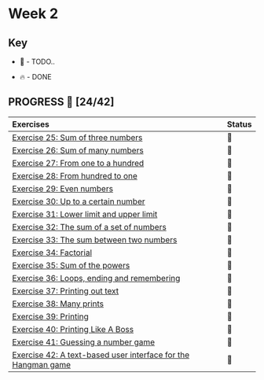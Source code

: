 # Week 2

## Key

* 🚧 - TODO..

* 🔥 - DONE

## PROGRESS 🚀 [24/42]

|  Exercises  |  Status    |
| :------------- | :------------- |
| [Exercise 25: Sum of three numbers](https://github.com/ragmha/oop-mooc/tree/master/challenges/Week2/Exercise25/)| 🚧 |
| [Exercise 26: Sum of many numbers](https://github.com/ragmha/oop-mooc/tree/master/challenges/Week2/Exercise26/)| 🚧 |
| [Exercise 27: From one to a hundred](https://github.com/ragmha/oop-mooc/tree/master/challenges/Week2/Exercise27/)| 🚧 |
| [Exercise 28: From hundred to one](https://github.com/ragmha/oop-mooc/tree/master/challenges/Week2/Exercise28/)| 🚧 |
| [Exercise 29: Even numbers](https://github.com/ragmha/oop-mooc/tree/master/challenges/Week2/Exercise29/)| 🚧 |
| [Exercise 30: Up to a certain number](https://github.com/ragmha/oop-mooc/tree/master/challenges/Week2/Exercise30/)| 🚧 |
| [Exercise 31: Lower limit and upper limit](https://github.com/ragmha/oop-mooc/tree/master/challenges/Week2/Exercise31/)| 🚧 |
| [Exercise 32: The sum of a set of numbers](https://github.com/ragmha/oop-mooc/tree/master/challenges/Week2/Exercise32/)| 🚧 |
| [Exercise 33: The sum between two numbers](https://github.com/ragmha/oop-mooc/tree/master/challenges/Week2/Exercise33/)| 🚧 |
| [Exercise 34: Factorial](https://github.com/ragmha/oop-mooc/tree/master/challenges/Week2/Exercise34/)| 🚧 |
| [Exercise 35: Sum of the powers](https://github.com/ragmha/oop-mooc/tree/master/challenges/Week2/Exercise35/)| 🚧 |
| [Exercise 36: Loops, ending and remembering](https://github.com/ragmha/oop-mooc/tree/master/challenges/Week2/Exercise36/)| 🚧 |
| [Exercise 37: Printing out text](https://github.com/ragmha/oop-mooc/tree/master/challenges/Week2/Exercise37/)| 🚧 |
| [Exercise 38: Many prints](https://github.com/ragmha/oop-mooc/tree/master/challenges/Week2/Exercise38/)| 🚧 |
| [Exercise 39: Printing](https://github.com/ragmha/oop-mooc/tree/master/challenges/Week2/Exercise39/)| 🚧 |
| [Exercise 40: Printing Like A Boss](https://github.com/ragmha/oop-mooc/tree/master/challenges/Week2/Exercise40/)| 🚧 |
| [Exercise 41: Guessing a number game](https://github.com/ragmha/oop-mooc/tree/master/challenges/Week2/Exercise41/)| 🚧 |
| [Exercise 42: A text-based user interface for the Hangman game](https://github.com/ragmha/oop-mooc/tree/master/challenges/Week2/Exercise42/)| 🚧 |
